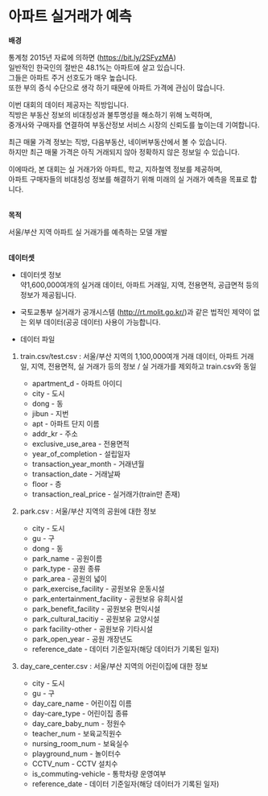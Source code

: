# 아파트 실거래가 예측

**배경**  

통계청 2015년 자료에 의하면 (https://bit.ly/2SFyzMA)  
일반적인 한국인의 절반은 48.1%는 아파트에 살고 있습니다.  
그들은 아파트 주거 선호도가 매우 높습니다.  
또한 부의 증식 수단으로 생각 하기 때문에 아파트 가격에 관심이 많습니다.  

이번 대회의 데이터 제공자는 직방입니다.  
직방은 부동산 정보의 비대칭성과 불투명성을 해소하기 위해 노력하며,  
중개사와 구매자를 연결하여 부동산정보 서비스 시장의 신뢰도를 높이는데 기여합니다.  

최근 매물 가격 정보는 직방, 다음부동산, 네이버부동산에서 볼 수 있습니다.  
하지만 최근 매물 가격은 아직 거래되지 않아 정확하지 않은 정보일 수 있습니다.

이에따라, 본 대회는 실 거래가와 아파트, 학교, 지하철역 정보를 제공하며,  
아파트 구매자들의 비대칭성 정보를 해결하기 위해 미래의 실 거래가 예측을 목표로 합니다.
</br></br>

**목적** 

서울/부산 지역 아파트 실 거래가를 예측하는 모델 개발
</br></br>

**데이터셋**
- 데이터셋 정보   
약1,600,000여개의 실거래 데이터, 아파트 거래일, 지역, 전용면적, 공급면적 등의 정보가 제공됩니다.  
* 국토교통부 실거래가 공개시스템 (http://rt.molit.go.kr/)과 같은 법적인 제약이 없는 외부 데이터(공공 데이터) 사용이 가능합니다.  

- 데이터 파일
1. train.csv/test.csv : 서울/부산 지역의 1,100,000여개 거래 데이터, 아파트 거래일, 지역, 전용면적, 실 거래가 등의 정보 / 실 거래가를 제외하고 train.csv와 동일
    - apartment_d - 아파트 아이디
    - city - 도시
    - dong - 동
    - jibun - 지번
    - apt - 아파트 단지 이름
    - addr_kr - 주소
    - exclusive_use_area - 전용면적
    - year_of_completion - 설립일자
    - transaction_year_month - 거래년월
    - transaction_date - 거래날짜
    - floor - 층
    - transaction_real_price - 실거래가(train만 존재)

2. park.csv : 서울/부산 지역의 공원에 대한 정보
    - city - 도시
    - gu - 구
    - dong - 동
    - park_name - 공원이름
    - park_type - 공원 종류
    - park_area - 공원의 넓이
    - park_exercise_facility - 공원보유 운동시설
    - park_entertainment_facility - 공원보유 유희시설
    - park_benefit_facility - 공원보유 편익시설
    - park_cultural_tacitiy - 공원보유 교양시설
    - park facility-other - 공원보유 기타시설
    - park_open_year - 공원 개장년도
    - reference_date - 데이터 기준일자(해당 데이터가 기록된 일자)

3. day_care_center.csv : 서울/부산 지역의 어린이집에 대한 정보
    - city - 도시
    - gu - 구
    - day_care_name - 어린이집 이름
    - day-care_type - 어린이집 종류
    - day_care_baby_num - 정원수
    - teacher_num - 보육교직원수
    - nursing_room_num - 보육실수
    - playground_num - 놀이터수
    - CCTV_num - CCTV 설치수
    - is_commuting-vehicle - 통학차량 운영여부
    - reference_date - 데이터 기준일자(해당 데이터가 기록된 일자)
